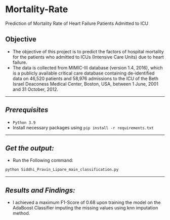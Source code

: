 # Mortality-Rate
Prediction of Mortality Rate of Heart Failure Patients Admitted to ICU

## Objective
- The objective of this project is to predict the factors of hospital mortality for the patients who admitted to ICUs (Intensive Care Units) due to heart failure. 
- The data is collected from MIMIC-III database (version 1.4, 2016), which is a publicly available critical care database containing de-identified data on 46,520 patients and 58,976 admissions to the ICU of the Beth Israel Deaconess Medical Center, Boston, USA, between 1 June, 2001 and 31 October, 2012.

----------
*Prerequisites*
-------------
- `Python 3.9` 
- Install necessary packages using `pip install -r requirements.txt`

----------
*Get the output:*
----------
- Run the Following command:
```bash
python Siddhi_Pravin_Lipare_main_classification.py
```
----------
*Results and Findings:*
----------
- I achieved a maximum F1-Score of 0.68 upon training the model on the AdaBoost Classifier imputing the missing values using knn imputation method. 
